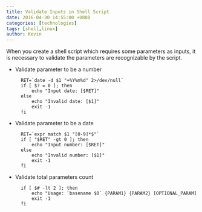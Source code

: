 ```yaml
---
title: Validate Inputs in Shell Script
date: 2016-04-30 14:55:00 +0800
categories: [technologies]
tags: [shell,linux]
author: Kevin
---
```


When you create a shell script which requires some parameters as inputs, it is necessary to validate the parameters are recognizable by the script.

* Validate parameter to be a number

        RET=`date -d $1 "+%Y%m%d" 2>/dev/null`
        if [ $? = 0 ]; then
            echo "Input date: [$RET]"
        else
            echo "Invalid date: [$1]"
            exit -1
        fi

* Validate parameter to be a date

        RET=`expr match $1 "[0-9]*$"`
        if [ "$RET" -gt 0 ]; then
            echo "Input number: [$RET]"
        else
            echo "Invalid number: [$1]"
            exit -1
        fi
        
* Validate total parameters count

        if [ $# -lt 2 ]; then
            echo "Usage: `basename $0` {PARAM1} {PARAM2} [OPTIONAL_PARAM]
            exit -1
        fi

